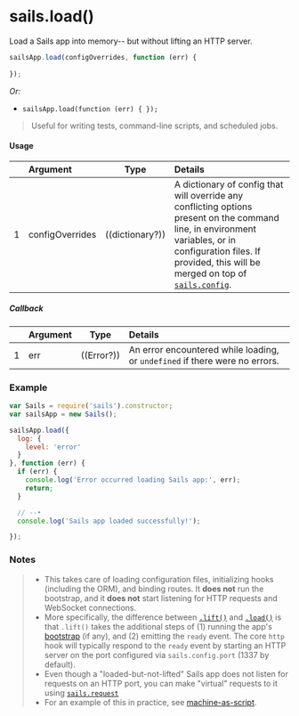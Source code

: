 # sails.load()

Load a Sails app into memory-- but without lifting an HTTP server.

```javascript
sailsApp.load(configOverrides, function (err) {
  
});
```

_Or:_
+ `sailsApp.load(function (err) { });`

> Useful for writing tests, command-line scripts, and scheduled jobs.


#### Usage

|   |     Argument        | Type                                         | Details                            |
|---|:--------------------|----------------------------------------------|:-----------------------------------|
| 1 |    configOverrides  | ((dictionary?))                              | A dictionary of config that will override any conflicting options present on the command line, in environment variables, or in configuration files.  If provided, this will be merged on top of [`sails.config`](http://sailsjs.org/documentation/reference/configuration).

##### Callback

|   |     Argument        | Type                | Details |
|---|:--------------------|---------------------|:---------------------------------------------------------------------------------|
| 1 |    err              | ((Error?))          | An error encountered while loading, or `undefined` if there were no errors.




### Example

```javascript
var Sails = require('sails').constructor;
var sailsApp = new Sails();

sailsApp.load({
  log: {
    level: 'error'
  }
}, function (err) {
  if (err) {
    console.log('Error occurred loading Sails app:', err);
    return;
  }

  // --•
  console.log('Sails app loaded successfully!');

});
```

### Notes
> - This takes care of loading configuration files, initializing hooks (including the ORM), and binding routes.  It **does not** run the bootstrap, and it **does not** start listening for HTTP requests and WebSocket connections.
> - More specifically, the difference between [`.lift()`](http://sailsjs.org/documentation/reference/application/sails-lift) and [`.load()`](http://sailsjs.org/documentation/reference/application/sails-load) is that `.lift()` takes the additional steps of (1) running the app's [bootstrap](http://sailsjs.org/documentation/reference/configuration/sails-config-bootstrap) (if any), and (2) emitting the `ready` event.  The core `http` hook will typically respond to the `ready` event by starting an HTTP server on the port configured via `sails.config.port` (1337 by default).
> - Even though a "loaded-but-not-lifted" Sails app does not listen for requests on an HTTP port, you can make "virtual" requests to it using [`sails.request`](http://sailsjs.org/documentation/reference/application/sails-request)
> - For an example of this in practice, see [machine-as-script](https://github.com/treelinehq/machine-as-script/blob/ec8972137489afd24562bdf0b6a10ada11e540cc/index.js#L778-L791).


<docmeta name="displayName" value="sails.load()">
<docmeta name="pageType" value="method">
